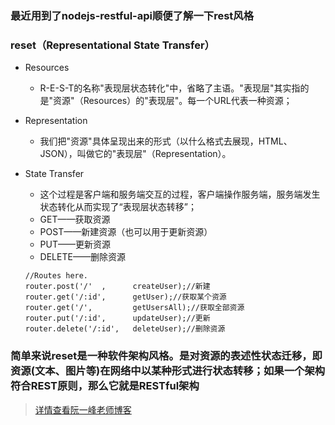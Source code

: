 ### 最近用到了nodejs-restful-api顺便了解一下rest风格 #
### reset（Representational State Transfer）
- Resources
    * R-E-S-T的名称"表现层状态转化"中，省略了主语。"表现层"其实指的是"资源"（Resources）的"表现层"。每一个URL代表一种资源；

- Representation
    *  我们把"资源"具体呈现出来的形式（以什么格式去展现，HTML、JSON），叫做它的"表现层"（Representation）。

- State Transfer
    *  这个过程是客户端和服务端交互的过程，客户端操作服务端，服务端发生状态转化从而实现了“表现层状态转移”；
    * GET——获取资源
    * POST——新建资源（也可以用于更新资源）
    * PUT——更新资源
    * DELETE——删除资源 

    ```
    //Routes here.
    router.post('/'  ,      createUser);//新建
    router.get('/:id',      getUser);//获取某个资源
    router.get('/',         getUsersAll);//获取全部资源
    router.put('/:id',      updateUser);//更新
    router.delete('/:id',   deleteUser);//删除资源

    ```

    
###  简单来说reset是一种软件架构风格。是对资源的表述性状态迁移，即资源(文本、图片等)在网络中以某种形式进行状态转移；如果一个架构符合REST原则，那么它就是RESTful架构

>[详情查看阮一峰老师博客](http://www.ruanyifeng.com/blog/2011/09/restful)